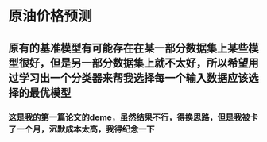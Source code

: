 # 原油价格预测
##  原有的基准模型有可能存在在某一部分数据集上某些模型很好，但是另一部分数据集上就不太好，所以希望用过学习出一个分类器来帮我选择每一个输入数据应该选择的最优模型
### 这是我的第一篇论文的deme，虽然结果不行，得换思路，但是我被卡了一个月，沉默成本太高，我得纪念一下
